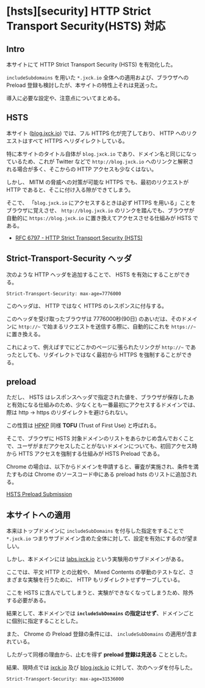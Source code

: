 # [hsts][security] HTTP Strict Transport Security(HSTS) 対応

## Intro

本サイトにて HTTP Strict Transport Security (HSTS) を有効化した。

`includeSubdomains` を用いた `*.jxck.io` 全体への適用および、ブラウザへの Preload 登録も検討したが、本サイトの特性上それは見送った。

導入に必要な設定や、注意点についてまとめる。


## HSTS

本サイト ([blog.jxck.io](https://blog.jxck.io)) では、フル HTTPS 化が完了しており、 HTTP へのリクエストはすべて HTTPS へリダイレクトしている。

特に本サイトのタイトル自体が `blog.jxck.io` であり、ドメイン名と同じになっているため、これが Twitter などで `http://blog.jxck.io` へのリンクと解釈される場合が多く、そこからの HTTP アクセスも少なくはない。

しかし、 MITM の脅威への対策が可能な HTTPS でも、最初のリクエストが HTTP であると、そこに付け入る隙ができてしまう。

そこで、 「`blog.jxck.io` にアクセスするときは必ず HTTPS を用いる」ことをブラウザに覚えさせ、 `http://blog.jxck.io` のリンクを踏んでも、ブラウザが自動的に `https://blog.jxck.io` に置き換えてアクセスさせる仕組みが HSTS である。


- [RFC 6797 - HTTP Strict Transport Security (HSTS)](https://tools.ietf.org/html/rfc6797)


## Strict-Transport-Security ヘッダ

次のような HTTP ヘッダを追加することで、 HSTS を有効にすることができる。


```
Strict-Transport-Security: max-age=7776000
```

このヘッダは、 HTTP ではなく HTTPS のレスポンスに付与する。

このヘッダを受け取ったブラウザは 7776000秒(90日) のあいだは、そのドメインに `http://~` で始まるリクエストを送信する際に、自動的にこれを `https://~` に置き換える。

これによって、例えばすでにどこかのページに張られたリンクが `http://~` であったとしても、リダイレクトではなく最初から HTTPS を強制することができる。


## preload

ただし、 HSTS はレスポンスヘッダで指定された値を、ブラウザが保存したあと有効になる仕組みのため、少なくとも一番最初にアクセスするドメインでは、際は http -> https のリダイレクトを避けられない。

この性質は [HPKP](https://blog.jxck.io/entries/2016-04-09/public-key-pinning.html) 同様 **TOFU** (Trust of First Use) と呼ばれる。

そこで、ブラウザに HSTS 対象ドメインのリストをあらかじめ含んでおくことで、ユーザがまだアクセスしたことがないドメインについても、初回アクセス時から HTTS アクセスを強制する仕組みが HSTS Preload である。

Chrome の場合は、以下からドメインを申請すると、審査が実施され、条件を満たすものは Chrome のソースコード中にある preload hsts のリストに追加される。

[HSTS Preload Submission](https://hstspreload.appspot.com/)


## 本サイトへの適用

本来はトップドメインに `includeSubDomains` を付与した指定をすることで `*.jxck.io` つまりサブドメイン含めた全体に対して、設定を有効にするのが望ましい。

しかし、本ドメインには [labs.jxck.io](https://labs.jxck.io) という実験用のサブドメインがある。

ここでは、平文 HTTP との比較や、 Mixed Contents の挙動のテストなど、さまざまな実験を行うために、 HTTP もリダイレクトせずサーブしている。

ここを HSTS に含んでしてしまうと、実験ができなくなってしまうため、除外する必要がある。

結果として、本ドメインでは **`includeSubDomains` の指定はせず**、ドメインごとに個別に指定することとした。

また、 Chrome の Preload 登録の条件には、 `includeSubDomains` の適用が含まれている。

したがって同様の理由から、止むを得ず **preload 登録は見送る** こととした。

結果、現時点では [jxck.io](https://jxck.io) 及び [blog.jxck.io](https://blog.jxck.io) に対して、次のヘッダを付与した。

```
Strict-Transport-Security: max-age=31536000
```
